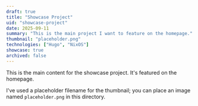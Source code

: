 ```yaml
---
draft: true
title: "Showcase Project"
uid: "showcase-project"
date: 2025-09-11
summary: "This is the main project I want to feature on the homepage."
thumbnail: "placeholder.png"
technologies: ["Hugo", "NixOS"]
showcase: true
archived: false
---
```


This is the main content for the showcase project. It's featured on the homepage.

I've used a placeholder filename for the thumbnail; you can place an image named `placeholder.png` in this directory.
